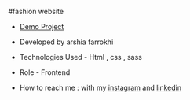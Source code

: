 #fashion website

- [Demo Project]( https://arshiafarrokhi.github.io/FashionWebsite/)

- Developed by arshia farrokhi

- Technologies Used - Html , css , sass

- Role - Frontend

- How to reach me : with my [instagram](https://www.instagram.com/arshia_farrokhi_web) and [linkedin](https://www.linkedin.com/in/arshia-farrokhi-623911278)
